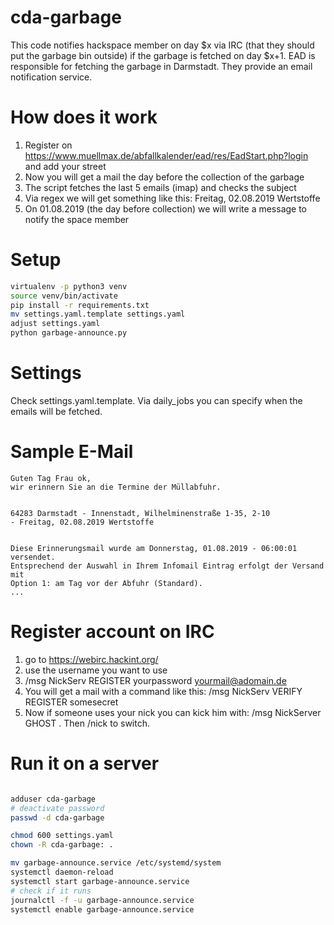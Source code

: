 # cda-garbage
This code notifies hackspace member on day $x via IRC (that they should put the garbage bin outside) if the garbage is fetched on day $x+1. EAD is responsible for fetching the garbage in Darmstadt. They provide an email notification service.

# How does it work
1. Register on https://www.muellmax.de/abfallkalender/ead/res/EadStart.php?login and add your street
2. Now you will get a mail the day before the collection of the garbage
3. The script fetches the last 5 emails (imap) and checks the subject
4. Via regex we will get something like this: Freitag, 02.08.2019 Wertstoffe
5. On 01.08.2019 (the day before collection) we will write a message to notify the space member


# Setup
```bash
virtualenv -p python3 venv
source venv/bin/activate
pip install -r requirements.txt
mv settings.yaml.template settings.yaml
adjust settings.yaml
python garbage-announce.py
```


# Settings
Check settings.yaml.template. Via daily_jobs you can specify when the emails will be fetched.


# Sample E-Mail
```
Guten Tag Frau ok,
wir erinnern Sie an die Termine der Müllabfuhr.


64283 Darmstadt - Innenstadt, Wilhelminenstraße 1-35, 2-10
- Freitag, 02.08.2019 Wertstoffe


Diese Erinnerungsmail wurde am Donnerstag, 01.08.2019 - 06:00:01 versendet.
Entsprechend der Auswahl in Ihrem Infomail Eintrag erfolgt der Versand mit
Option 1: am Tag vor der Abfuhr (Standard).
...
```

# Register account on IRC
1. go to https://webirc.hackint.org/
2. use the username you want to use
3. /msg NickServ REGISTER yourpassword yourmail@adomain.de
4. You will get a mail with a command like this: /msg NickServ VERIFY REGISTER <your usernarme> somesecret
5. Now if someone uses your nick you can kick him with: /msg NickServer GHOST <your username> <yourrpassword>. Then /nick <your username> to switch.


# Run it on a server
```bash

adduser cda-garbage
# deactivate password
passwd -d cda-garbage

chmod 600 settings.yaml
chown -R cda-garbage: .

mv garbage-announce.service /etc/systemd/system
systemctl daemon-reload
systemctl start garbage-announce.service
# check if it runs
journalctl -f -u garbage-announce.service
systemctl enable garbage-announce.service
```
